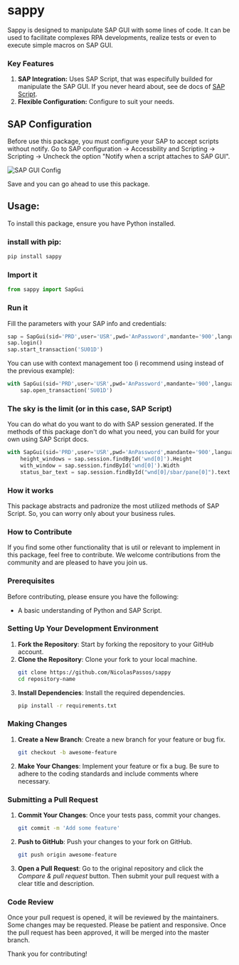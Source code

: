 
# sappy

Sappy is designed to manipulate SAP GUI with some lines of code. It can be used to facilitate complexes RPA developments, realize tests or even to execute simple macros on SAP GUI.

### Key Features

1. **SAP Integration:** Uses SAP Script, that was especifully builded for manipulate the SAP GUI. If you never heard about, see de docs of [SAP Script](https://help.sap.com/docs/sap_gui_for_windows/b47d018c3b9b45e897faf66a6c0885a8/babdf65f4d0a4bd8b40f5ff132cb12fa.html).
2. **Flexible Configuration:** Configure to suit your needs.

## SAP Configuration
Before use this package, you must configure your SAP to accept scripts without notify.
Go to SAP configuration -> Accessbility and Scripting -> Scripting -> Uncheck the option "Notify when a script attaches to SAP GUI".

![SAP GUI Config](https://i.sstatic.net/lATNJ.jpg)

Save and you can go ahead to use this package.

## Usage:

To install this package, ensure you have Python installed.

### install with pip:

```bash
pip install sappy
```
### Import it
```python
from sappy import SapGui
```

### Run it
Fill the parameters with your SAP info and credentials:

```python
sap = SapGui(sid='PRD',user='USR',pwd='AnPassword',mandante='900',language='PT')
sap.login()
sap.start_transaction('SU01D')
```
You can use with context management too (i recommend using instead of the previous example):
```python
with SapGui(sid='PRD',user='USR',pwd='AnPassword',mandante='900',language='PT') as sap:
	sap.open_transaction('SU01D')
```

### The sky is the limit (or in this case, SAP Script)
You can do what do you want to do with SAP session generated.
If the methods of this package don't do what you need, you can build for your own using SAP Script docs.
```python
with SapGui(sid='PRD',user='USR',pwd='AnPassword',mandante='900',language='PT') as sap:
	height_windows = sap.session.findById('wnd[0]').Height
	with_window = sap.session.findById('wnd[0]').Width
	status_bar_text = sap.session.findById("wnd[0]/sbar/pane[0]").text
```
### How it works
This package abstracts and padronize the most utilized methods of SAP Script. So, you can worry only about   your business rules.
### How to Contribute
If you find some other functionality that is util or relevant to implement in this package, feel free to contribute.
We welcome contributions from the community and are pleased to have you join us.

### Prerequisites

Before contributing, please ensure you have the following:
- A basic understanding of Python and SAP Script.

### Setting Up Your Development Environment

1. **Fork the Repository**: Start by forking the repository to your GitHub account.
2. **Clone the Repository**: Clone your fork to your local machine.
   ```bash
   git clone https://github.com/NicolasPassos/sappy
   cd repository-name
   ```
3. **Install Dependencies**: Install the required dependencies.
   ```bash
   pip install -r requirements.txt
   ```

### Making Changes

1. **Create a New Branch**: Create a new branch for your feature or bug fix.
   ```bash
   git checkout -b awesome-feature
   ```
2. **Make Your Changes**: Implement your feature or fix a bug. Be sure to adhere to the coding standards and include comments where necessary.

### Submitting a Pull Request

1. **Commit Your Changes**: Once your tests pass, commit your changes.
   ```bash
   git commit -m 'Add some feature'
   ```
2. **Push to GitHub**: Push your changes to your fork on GitHub.
   ```bash
   git push origin awesome-feature
   ```
3. **Open a Pull Request**: Go to the original repository and click the *Compare & pull request* button. Then submit your pull request with a clear title and description.

### Code Review

Once your pull request is opened, it will be reviewed by the maintainers. Some changes may be requested. Please be patient and responsive. Once the pull request has been approved, it will be merged into the master branch.

Thank you for contributing!
